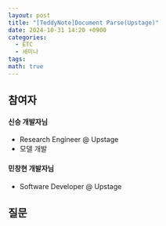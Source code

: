 ```yaml
---
layout: post
title: "[TeddyNote]Document Parse(Upstage)"
date: 2024-10-31 14:20 +0900
categories:
  - ETC
  - 세미나
tags: 
math: true
---
```

## 참여자
#### 신승 개발자님
- Research Engineer @ Upstage
- 모델 개발

#### 민창현 개발자님
- Software Developer @ Upstage


## 


## 질문



